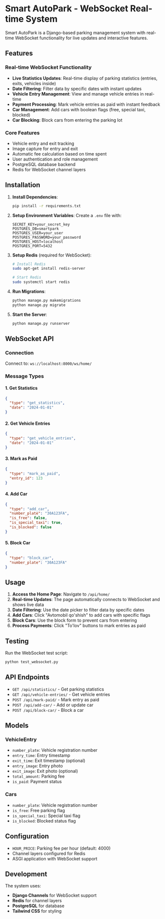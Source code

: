 # Smart AutoPark - WebSocket Real-time System

Smart AutoPark is a Django-based parking management system with real-time WebSocket functionality for live updates and interactive features.

## Features

### Real-time WebSocket Functionality
- **Live Statistics Updates**: Real-time display of parking statistics (entries, exits, vehicles inside)
- **Date Filtering**: Filter data by specific dates with instant updates
- **Vehicle Entry Management**: View and manage vehicle entries in real-time
- **Payment Processing**: Mark vehicle entries as paid with instant feedback
- **Car Management**: Add cars with boolean flags (free, special taxi, blocked)
- **Car Blocking**: Block cars from entering the parking lot

### Core Features
- Vehicle entry and exit tracking
- Image capture for entry and exit
- Automatic fee calculation based on time spent
- User authentication and role management
- PostgreSQL database backend
- Redis for WebSocket channel layers

## Installation

1. **Install Dependencies**:
   ```bash
   pip install -r requirements.txt
   ```

2. **Setup Environment Variables**:
   Create a `.env` file with:
   ```
   SECRET_KEY=your_secret_key
   POSTGRES_DB=smartpark
   POSTGRES_USER=your_user
   POSTGRES_PASSWORD=your_password
   POSTGRES_HOST=localhost
   POSTGRES_PORT=5432
   ```

3. **Setup Redis** (required for WebSocket):
   ```bash
   # Install Redis
   sudo apt-get install redis-server
   
   # Start Redis
   sudo systemctl start redis
   ```

4. **Run Migrations**:
   ```bash
   python manage.py makemigrations
   python manage.py migrate
   ```

5. **Start the Server**:
   ```bash
   python manage.py runserver
   ```

## WebSocket API

### Connection
Connect to: `ws://localhost:8000/ws/home/`

### Message Types

#### 1. Get Statistics
```json
{
  "type": "get_statistics",
  "date": "2024-01-01"
}
```

#### 2. Get Vehicle Entries
```json
{
  "type": "get_vehicle_entries",
  "date": "2024-01-01"
}
```

#### 3. Mark as Paid
```json
{
  "type": "mark_as_paid",
  "entry_id": 123
}
```

#### 4. Add Car
```json
{
  "type": "add_car",
  "number_plate": "30A123FA",
  "is_free": false,
  "is_special_taxi": true,
  "is_blocked": false
}
```

#### 5. Block Car
```json
{
  "type": "block_car",
  "number_plate": "30A123FA"
}
```

## Usage

1. **Access the Home Page**: Navigate to `/api/home/`
2. **Real-time Updates**: The page automatically connects to WebSocket and shows live data
3. **Date Filtering**: Use the date picker to filter data by specific dates
4. **Add Cars**: Click "Avtomobil qo'shish" to add cars with specific flags
5. **Block Cars**: Use the block form to prevent cars from entering
6. **Process Payments**: Click "To'lov" buttons to mark entries as paid

## Testing

Run the WebSocket test script:
```bash
python test_websocket.py
```

## API Endpoints

- `GET /api/statistics/` - Get parking statistics
- `GET /api/vehicle-entries/` - Get vehicle entries
- `POST /api/mark-paid/` - Mark entry as paid
- `POST /api/add-car/` - Add or update car
- `POST /api/block-car/` - Block a car

## Models

### VehicleEntry
- `number_plate`: Vehicle registration number
- `entry_time`: Entry timestamp
- `exit_time`: Exit timestamp (optional)
- `entry_image`: Entry photo
- `exit_image`: Exit photo (optional)
- `total_amount`: Parking fee
- `is_paid`: Payment status

### Cars
- `number_plate`: Vehicle registration number
- `is_free`: Free parking flag
- `is_special_taxi`: Special taxi flag
- `is_blocked`: Blocked status flag

## Configuration

- `HOUR_PRICE`: Parking fee per hour (default: 4000)
- Channel layers configured for Redis
- ASGI application with WebSocket support

## Development

The system uses:
- **Django Channels** for WebSocket support
- **Redis** for channel layers
- **PostgreSQL** for database
- **Tailwind CSS** for styling
